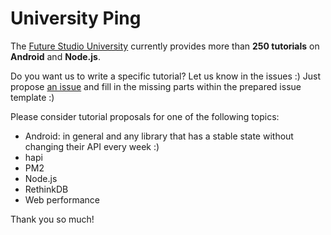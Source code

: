# University Ping
The [Future Studio University](https://futurestud.io/tutorials) currently provides more than **250 tutorials** on **Android** and **Node.js**.

Do you want us to write a specific tutorial? Let us know in the issues :) Just propose [an issue](https://github.com/fs-opensource/university-ping/issues/new) and fill in the missing parts within the prepared issue template :)

Please consider tutorial proposals for one of the following topics:

- Android: in general and any library that has a stable state without changing their API every week :)
- hapi
- PM2
- Node.js
- RethinkDB
- Web performance

Thank you so much!
